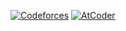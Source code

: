 [![Codeforces](https://badges.riever.dev/codeforces/jo_on.svg)](https://codeforces.com/profile/jo_on)
[![AtCoder](https://badges.riever.dev/atcoder/topology.svg)](https://atcoder.jp/users/topology)
